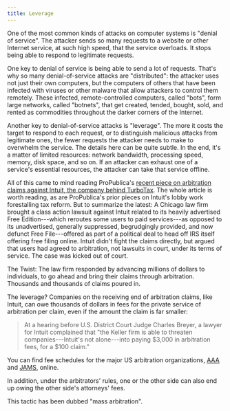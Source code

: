 ```yaml
---
title: Leverage
---
```


One of the most common kinds of attacks on computer systems is "denial of service".  The attacker sends so many requests to a website or other Internet service, at such high speed, that the service overloads.  It stops being able to respond to legitimate requests.

One key to denial of service is being able to send a lot of requests.  That's why so many denial-of-service attacks are "distributed": the attacker uses not just their own computers, but the computers of others that have been infected with viruses or other malware that allow attackers to control them remotely.  These infected, remote-controlled computers, called "bots", form large networks, called "botnets", that get created, tended, bought, sold, and rented as commodities throughout the darker corners of the Internet.

Another key to denial-of-service attacks is "leverage".  The more it costs the target to respond to each request, or to distinguish malicious attacks from legitimate ones, the fewer requests the attacker needs to make to overwhelm the service.  The details here can be quite subtle.  In the end, it's a matter of limited resources: network bandwidth, processing speed, memory, disk space, and so on.  If an attacker can exhaust one of a service's essential resources, the attacker can take that service offline.

All of this came to mind reading ProPublica's [recent piece on arbitration claims against Intuit, the company behind TurboTax](https://www.propublica.org/article/turbotax-maker-intuit-faces-tens-of-millions-in-fees-in-a-groundbreaking-legal-battle-over-consumer-fraud).  The whole article is worth reading, as are ProPublica's prior pieces on Intuit's lobby work forestalling tax reform.  But to summarize the latest: A Chicago law firm brought a class action lawsuit against Intuit related to its heavily advertised Free Edition---which reroutes some users to paid services---as opposed to its unadvertised, generally suppressed, begrudgingly provided, and now defunct Free File---offered as part of a political deal to head off IRS itself offering free filing online.  Intuit didn't fight the claims directly, but argued that users had agreed to arbitration, not lawsuits in court, under its terms of service.  The case was kicked out of court.

The Twist:  The law firm responded by advancing millions of dollars to individuals, to go ahead and bring their claims through arbitration.  Thousands and thousands of claims poured in.

The leverage?  Companies on the receiving end of arbitration claims, like Intuit, can owe thousands of dollars in fees for the private service of arbitration per claim, even if the amount the claim is far smaller:

> At a hearing before U.S. District Court Judge Charles Breyer, a lawyer for Intuit complained that "the Keller firm is able to threaten companies---Intuit's not alone---into paying $3,000 in arbitration fees, for a $100 claim."

You can find fee schedules for the major US arbitration organizations, [AAA](https://adr.org/rules) and [JAMS](https://www.jamsadr.com/arbitration-fees), online.

In addition, under the arbitrators' rules, one or the other side can also end up owing the other side's attorneys' fees.

This tactic has been dubbed "mass arbitration".
